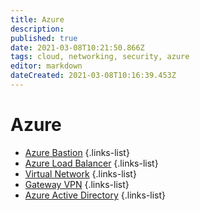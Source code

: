 ```yaml
---
title: Azure
description: 
published: true
date: 2021-03-08T10:21:50.866Z
tags: cloud, networking, security, azure
editor: markdown
dateCreated: 2021-03-08T10:16:39.453Z
---
```


# Azure
- [Azure Bastion](/training/cloud_and_devops/network_and_security/azure/azure_bastion)
{.links-list}
- [Azure Load Balancer](/training/cloud_and_devops/network_and_security/azure/azure_load_balancer)
{.links-list}
- [Virtual Network](/training/cloud_and_devops/network_and_security/azure/virtual_network)
{.links-list}
- [Gateway VPN](/training/cloud_and_devops/network_and_security/azure/gateway_vpn)
{.links-list}
- [Azure Active Directory](/training/cloud_and_devops/network_and_security/azure/azure_active_directory)
{.links-list}